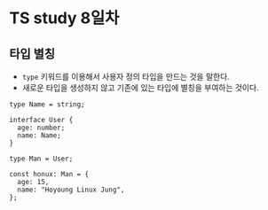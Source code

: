 # TS study 8일차

## 타입 별칭

- `type` 키워드를 이용해서 사용자 정의 타입을 만드는 것을 말한다.
- 새로운 타입을 생성하지 않고 기존에 있는 타입에 별칭을 부여하는 것이다.

```
type Name = string;

interface User {
  age: number;
  name: Name;
}

type Man = User;

const honux: Man = {
  age: 15,
  name: "Hoyoung Linux Jung",
};

```


